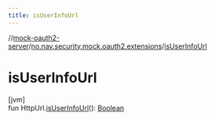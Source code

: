 ```yaml
---
title: isUserInfoUrl
---
```

//[mock-oauth2-server](../../index.html)/[no.nav.security.mock.oauth2.extensions](index.html)/[isUserInfoUrl](is-user-info-url.html)



# isUserInfoUrl



[jvm]\
fun HttpUrl.[isUserInfoUrl](is-user-info-url.html)(): [Boolean](https://kotlinlang.org/api/latest/jvm/stdlib/kotlin/-boolean/index.html)




